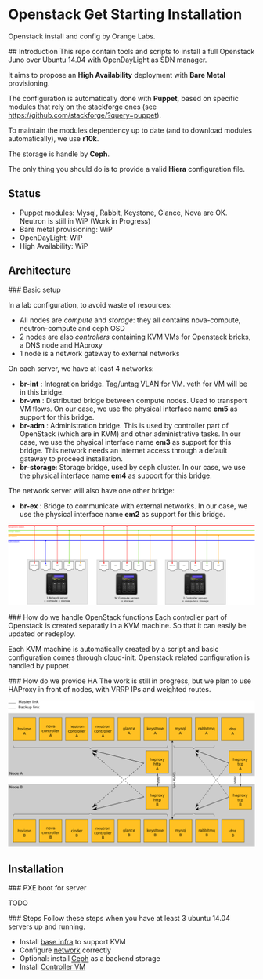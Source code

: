 # Openstack Get Starting Installation

Openstack install and config by Orange Labs.

## Introduction
This repo contain tools and scripts to install a full Openstack Juno over Ubuntu 14.04 with OpenDayLight as SDN manager.

It aims to propose an **High Availability** deployment with **Bare Metal** provisioning.

The configuration is automatically done with **Puppet**, based on specific modules that rely on the stackforge ones (see https://github.com/stackforge/?query=puppet). 

To maintain the modules dependency up to date (and to download modules automatically), we use **r10k**.

The storage is handle by **Ceph**.

The only thing you should do is to provide a valid **Hiera** configuration file.


## Status
* Puppet modules: Mysql, Rabbit, Keystone, Glance, Nova are OK. Neutron is still in WiP (Work in Progress)
* Bare metal provisioning: WiP
* OpenDayLight: WiP
* High Availability: WiP

## Architecture
### Basic setup

In a lab configuration, to avoid waste of resources:
 
* All nodes are *compute* and *storage*: they all contains nova-compute, neutron-compute and ceph OSD
* 2 nodes are also *controllers* containing KVM VMs for Openstack bricks, a DNS node and HAproxy
* 1 node is a network gateway to external networks

On each server, we have at least 4 networks:

* **br-int** : Integration bridge. Tag/untag VLAN for VM. veth for VM will be in this bridge.
* **br-vm** : Distributed bridge between compute nodes. Used to transport VM flows. On our case, we use the physical interface name **em5** as support for this bridge.
* **br-adm** : Administration bridge. This is used by controller part of OpenStack (which are in KVM) and other administrative tasks. In our case, we use the physical interface name **em3** as support for this bridge. This network needs an internet access through a default gateway to proceed installation.
* **br-storage**: Storage bridge, used by ceph cluster. In our case, we use the physical interface name **em4** as support for this bridge.

The network server will also have one other bridge:

* **br-ex** : Bridge to communicate with external networks. In our case, we use the physical interface name **em2** as support for this bridge.


![Image of Basic setup](https://github.com/Orange-OpenSource/opnfv/raw/master/docs/archi_reseau.png)


### How do we handle OpenStack functions
Each controller part of Openstack is created separatly in a KVM machine. So that it can easily be updated or redeploy.

Each KVM machine is automatically created by a script and basic configuration comes through cloud-init. Openstack related configuration is handled by puppet.

### How do we provide HA
The work is still in progress, but we plan to use HAProxy in front of nodes, with VRRP IPs and weighted routes.

![Image of HA](https://raw.githubusercontent.com/Orange-OpenSource/opnfv/master/docs/opensteak_ha.png)


## Installation
### PXE boot for server

TODO

### Steps
Follow these steps when you have at least 3 ubuntu 14.04 servers up and running.

* Install [base infra](/docs/BASE.md) to support KVM
* Configure [network](/docs/NETWORK.md) correctly
* Optional: install [Ceph](/docs/CEPH.md) as a backend storage
* Install [Controller VM](/docs/CONTROLLERS.md)




